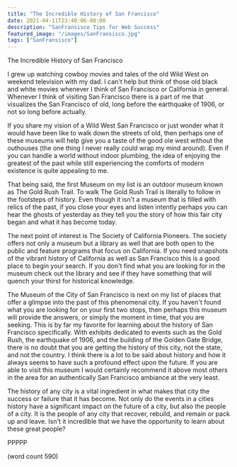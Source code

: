 ```yaml
---
title: "The Incredible History of San Francisco"
date: 2021-04-11T23:40:06-08:00
description: "SanFransisco Tips for Web Success"
featured_image: "/images/SanFransisco.jpg"
tags: ["SanFransisco"]
---
```


The Incredible History of San Francisco

I grew up watching cowboy movies and tales of the old Wild West on weekend television with my dad. I can't help but think of those old black and white movies whenever I think of San Francisco or California in general. Whenever I think of visiting San Francisco there is a part of me that visualizes the San Francisco of old, long before the earthquake of 1906, or not so long before actually. 

If you share my vision of a Wild West San Francisco or just wonder what it would have been like to walk down the streets of old, then perhaps one of these museums will help give you a taste of the good ole west without the outhouses (the one thing I never really could wrap my mind around). Even if you can handle a world without indoor plumbing, the idea of enjoying the greatest of the past while still experiencing the comforts of modern existence is quite appealing to me. 

That being said, the first Museum on my list is an outdoor museum known as The Gold Rush Trail. To walk The Gold Rush Trail is literally to follow in the footsteps of history. Even though it isn't a museum that is filled with relics of the past, if you close your eyes and listen intently perhaps you can hear the ghosts of yesterday as they tell you the story of how this fair city began and what it has become today.

The next point of interest is The Society of California Pioneers. The society offers not only a museum but a library as well that are both open to the public and feature programs that focus on California. If you need snapshots of the vibrant history of California as well as San Francisco this is a good place to begin your search. If you don't find what you are looking for in the museum check out the library and see if they have something that will quench your thirst for historical knowledge.

The Museum of the City of San Francisco is next on my list of places that offer a glimpse into the past of this phenomenal city. If you haven't found what you are looking for on your first two stops, then perhaps this museum will provide the answers, or simply the moment in time, that you are seeking. This is by far my favorite for learning about the history of San Francisco specifically. With exhibits dedicated to events such as the Gold Rush, the earthquake of 1906, and the building of the Golden Gate Bridge, there is no doubt that you are getting the history of this city, not the state, and not the country. I think there is a lot to be said about history and how it always seems to have such a profound effect upon the future. If you are able to visit this museum I would certainly recommend it above most others in the area for an authentically San Francisco ambiance at the very least.

The history of any city is a vital ingredient in what makes that city the success or failure that it has become. Not only do the events in a cities history have a significant impact on the future of a city, but also the people of a city. It is the people of any city that recover, rebuild, and remain or pack up and leave. Isn't it incredible that we have the opportunity to learn about these great people?

PPPPP

(word count 590)

